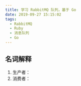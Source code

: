```yaml
---
title: 学习 RabbitMQ 队列，基于 Go
date: 2019-09-27 15:15:02
tags:
  - RabbitMQ
  - Ruby
  - 消息队列
  - Go
---
```


## 名词解释

1. 生产者：
2. 消费者：
